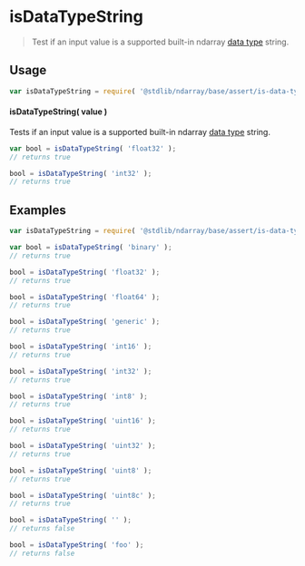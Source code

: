 <!--

@license Apache-2.0

Copyright (c) 2025 The Stdlib Authors.

Licensed under the Apache License, Version 2.0 (the "License");
you may not use this file except in compliance with the License.
You may obtain a copy of the License at

   http://www.apache.org/licenses/LICENSE-2.0

Unless required by applicable law or agreed to in writing, software
distributed under the License is distributed on an "AS IS" BASIS,
WITHOUT WARRANTIES OR CONDITIONS OF ANY KIND, either express or implied.
See the License for the specific language governing permissions and
limitations under the License.

-->

# isDataTypeString

> Test if an input value is a supported built-in ndarray [data type][@stdlib/ndarray/dtypes] string.

<!-- Section to include introductory text. Make sure to keep an empty line after the intro `section` element and another before the `/section` close. -->

<section class="intro">

</section>

<!-- /.intro -->

<!-- Package usage documentation. -->

<section class="usage">

## Usage

```javascript
var isDataTypeString = require( '@stdlib/ndarray/base/assert/is-data-type-string' );
```

#### isDataTypeString( value )

Tests if an input value is a supported built-in ndarray [data type][@stdlib/ndarray/dtypes] string.

```javascript
var bool = isDataTypeString( 'float32' );
// returns true

bool = isDataTypeString( 'int32' );
// returns true
```

</section>

<!-- /.usage -->

<!-- Package usage notes. Make sure to keep an empty line after the `section` element and another before the `/section` close. -->

<section class="notes">

</section>

<!-- /.notes -->

<!-- Package usage examples. -->

<section class="examples">

## Examples

<!-- eslint no-undef: "error" -->

```javascript
var isDataTypeString = require( '@stdlib/ndarray/base/assert/is-data-type-string' );

var bool = isDataTypeString( 'binary' );
// returns true

bool = isDataTypeString( 'float32' );
// returns true

bool = isDataTypeString( 'float64' );
// returns true

bool = isDataTypeString( 'generic' );
// returns true

bool = isDataTypeString( 'int16' );
// returns true

bool = isDataTypeString( 'int32' );
// returns true

bool = isDataTypeString( 'int8' );
// returns true

bool = isDataTypeString( 'uint16' );
// returns true

bool = isDataTypeString( 'uint32' );
// returns true

bool = isDataTypeString( 'uint8' );
// returns true

bool = isDataTypeString( 'uint8c' );
// returns true

bool = isDataTypeString( '' );
// returns false

bool = isDataTypeString( 'foo' );
// returns false
```

</section>

<!-- /.examples -->

<!-- Section to include cited references. If references are included, add a horizontal rule *before* the section. Make sure to keep an empty line after the `section` element and another before the `/section` close. -->

<section class="references">

</section>

<!-- /.references -->

<!-- Section for related `stdlib` packages. Do not manually edit this section, as it is automatically populated. -->

<section class="related">

</section>

<!-- /.related -->

<!-- Section for all links. Make sure to keep an empty line after the `section` element and another before the `/section` close. -->

<section class="links">

[@stdlib/ndarray/dtypes]: https://github.com/stdlib-js/ndarray/tree/main/dtypes

</section>

<!-- /.links -->
